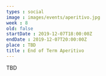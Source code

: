 ```yaml
---
types : social
image : images/events/aperitivo.jpg
week : 8
old: false
startDate : 2019-12-07T18:00:00Z
endDate : 2019-12-07T20:00:00Z
place : TBD
title : End of Term Aperitivo
---
```


TBD

